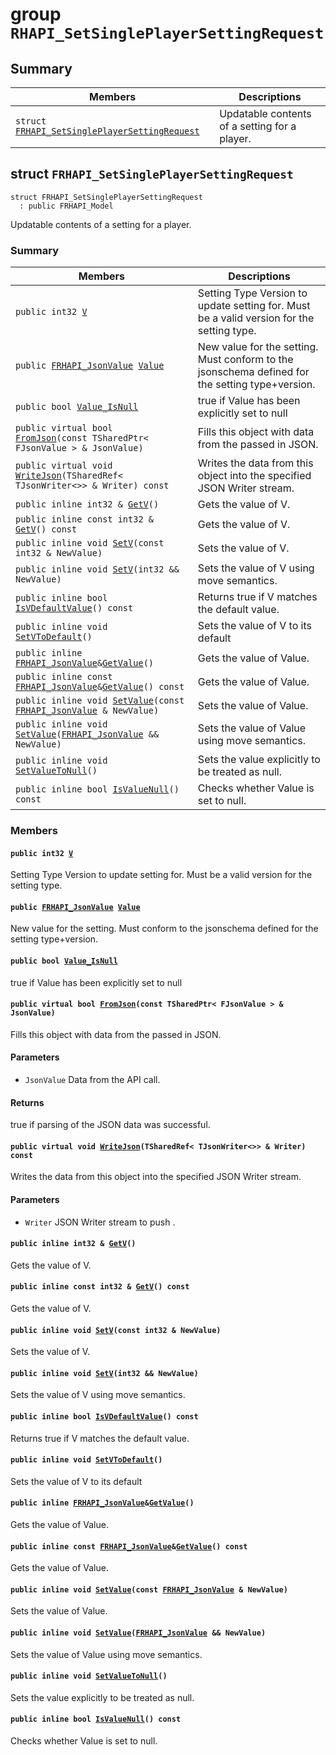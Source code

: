 # group `RHAPI_SetSinglePlayerSettingRequest` <a id="group__RHAPI__SetSinglePlayerSettingRequest"></a>

## Summary

 Members                        | Descriptions                                
--------------------------------|---------------------------------------------
`struct `[`FRHAPI_SetSinglePlayerSettingRequest`](#structFRHAPI__SetSinglePlayerSettingRequest) | Updatable contents of a setting for a player.

## struct `FRHAPI_SetSinglePlayerSettingRequest` <a id="structFRHAPI__SetSinglePlayerSettingRequest"></a>

```
struct FRHAPI_SetSinglePlayerSettingRequest
  : public FRHAPI_Model
```

Updatable contents of a setting for a player.

### Summary

 Members                        | Descriptions                                
--------------------------------|---------------------------------------------
`public int32 `[`V`](#structFRHAPI__SetSinglePlayerSettingRequest_1ac1b3bbda4460108115c091b7c069ec5d) | Setting Type Version to update setting for. Must be a valid version for the setting type.
`public `[`FRHAPI_JsonValue`](undefined.md#structFRHAPI__JsonValue)` `[`Value`](#structFRHAPI__SetSinglePlayerSettingRequest_1af0bd1ebe29d05a508641c4964a2c1c9f) | New value for the setting. Must conform to the jsonschema defined for the setting type+version.
`public bool `[`Value_IsNull`](#structFRHAPI__SetSinglePlayerSettingRequest_1a35d886d8ff5310bf5af477992d279b95) | true if Value has been explicitly set to null
`public virtual bool `[`FromJson`](#structFRHAPI__SetSinglePlayerSettingRequest_1aa6e79bf5b65d5492bd0d4c3a007ce742)`(const TSharedPtr< FJsonValue > & JsonValue)` | Fills this object with data from the passed in JSON.
`public virtual void `[`WriteJson`](#structFRHAPI__SetSinglePlayerSettingRequest_1ab56db8c087056eff44b57274d4c06448)`(TSharedRef< TJsonWriter<>> & Writer) const` | Writes the data from this object into the specified JSON Writer stream.
`public inline int32 & `[`GetV`](#structFRHAPI__SetSinglePlayerSettingRequest_1abca292eac082cd5723422b68fb905aa9)`()` | Gets the value of V.
`public inline const int32 & `[`GetV`](#structFRHAPI__SetSinglePlayerSettingRequest_1ae6b9e2663e1c571414ea48bbf94d0d43)`() const` | Gets the value of V.
`public inline void `[`SetV`](#structFRHAPI__SetSinglePlayerSettingRequest_1a4bb21a0b14b9908250cbd60eac6464c9)`(const int32 & NewValue)` | Sets the value of V.
`public inline void `[`SetV`](#structFRHAPI__SetSinglePlayerSettingRequest_1a74a31e870ab36ea388059be34852fad0)`(int32 && NewValue)` | Sets the value of V using move semantics.
`public inline bool `[`IsVDefaultValue`](#structFRHAPI__SetSinglePlayerSettingRequest_1ad34a8faf6cf256d4c3fae84eda113018)`() const` | Returns true if V matches the default value.
`public inline void `[`SetVToDefault`](#structFRHAPI__SetSinglePlayerSettingRequest_1a11e6da31e8ecf115683e8e21a3561f9a)`()` | Sets the value of V to its default
`public inline `[`FRHAPI_JsonValue`](undefined.md#structFRHAPI__JsonValue)` & `[`GetValue`](#structFRHAPI__SetSinglePlayerSettingRequest_1a7cb5fb8393aedc898f47ad2d929d32ae)`()` | Gets the value of Value.
`public inline const `[`FRHAPI_JsonValue`](undefined.md#structFRHAPI__JsonValue)` & `[`GetValue`](#structFRHAPI__SetSinglePlayerSettingRequest_1aaa2c2551ebb2f201f7fcdf9e6e8adfc7)`() const` | Gets the value of Value.
`public inline void `[`SetValue`](#structFRHAPI__SetSinglePlayerSettingRequest_1a2a6538047730dadf3c88f0000be2f36f)`(const `[`FRHAPI_JsonValue`](undefined.md#structFRHAPI__JsonValue)` & NewValue)` | Sets the value of Value.
`public inline void `[`SetValue`](#structFRHAPI__SetSinglePlayerSettingRequest_1a40bc6507f9b7f2990337450b12370dee)`(`[`FRHAPI_JsonValue`](undefined.md#structFRHAPI__JsonValue)` && NewValue)` | Sets the value of Value using move semantics.
`public inline void `[`SetValueToNull`](#structFRHAPI__SetSinglePlayerSettingRequest_1a948b66855eb9382dc7383f9dc7744908)`()` | Sets the value explicitly to be treated as null.
`public inline bool `[`IsValueNull`](#structFRHAPI__SetSinglePlayerSettingRequest_1a4da9d57466cf7b6c098c9ee581f9c388)`() const` | Checks whether Value is set to null.

### Members

#### `public int32 `[`V`](#structFRHAPI__SetSinglePlayerSettingRequest_1ac1b3bbda4460108115c091b7c069ec5d) <a id="structFRHAPI__SetSinglePlayerSettingRequest_1ac1b3bbda4460108115c091b7c069ec5d"></a>

Setting Type Version to update setting for. Must be a valid version for the setting type.

#### `public `[`FRHAPI_JsonValue`](undefined.md#structFRHAPI__JsonValue)` `[`Value`](#structFRHAPI__SetSinglePlayerSettingRequest_1af0bd1ebe29d05a508641c4964a2c1c9f) <a id="structFRHAPI__SetSinglePlayerSettingRequest_1af0bd1ebe29d05a508641c4964a2c1c9f"></a>

New value for the setting. Must conform to the jsonschema defined for the setting type+version.

#### `public bool `[`Value_IsNull`](#structFRHAPI__SetSinglePlayerSettingRequest_1a35d886d8ff5310bf5af477992d279b95) <a id="structFRHAPI__SetSinglePlayerSettingRequest_1a35d886d8ff5310bf5af477992d279b95"></a>

true if Value has been explicitly set to null

#### `public virtual bool `[`FromJson`](#structFRHAPI__SetSinglePlayerSettingRequest_1aa6e79bf5b65d5492bd0d4c3a007ce742)`(const TSharedPtr< FJsonValue > & JsonValue)` <a id="structFRHAPI__SetSinglePlayerSettingRequest_1aa6e79bf5b65d5492bd0d4c3a007ce742"></a>

Fills this object with data from the passed in JSON.

#### Parameters
* `JsonValue` Data from the API call.

#### Returns
true if parsing of the JSON data was successful.

#### `public virtual void `[`WriteJson`](#structFRHAPI__SetSinglePlayerSettingRequest_1ab56db8c087056eff44b57274d4c06448)`(TSharedRef< TJsonWriter<>> & Writer) const` <a id="structFRHAPI__SetSinglePlayerSettingRequest_1ab56db8c087056eff44b57274d4c06448"></a>

Writes the data from this object into the specified JSON Writer stream.

#### Parameters
* `Writer` JSON Writer stream to push .

#### `public inline int32 & `[`GetV`](#structFRHAPI__SetSinglePlayerSettingRequest_1abca292eac082cd5723422b68fb905aa9)`()` <a id="structFRHAPI__SetSinglePlayerSettingRequest_1abca292eac082cd5723422b68fb905aa9"></a>

Gets the value of V.

#### `public inline const int32 & `[`GetV`](#structFRHAPI__SetSinglePlayerSettingRequest_1ae6b9e2663e1c571414ea48bbf94d0d43)`() const` <a id="structFRHAPI__SetSinglePlayerSettingRequest_1ae6b9e2663e1c571414ea48bbf94d0d43"></a>

Gets the value of V.

#### `public inline void `[`SetV`](#structFRHAPI__SetSinglePlayerSettingRequest_1a4bb21a0b14b9908250cbd60eac6464c9)`(const int32 & NewValue)` <a id="structFRHAPI__SetSinglePlayerSettingRequest_1a4bb21a0b14b9908250cbd60eac6464c9"></a>

Sets the value of V.

#### `public inline void `[`SetV`](#structFRHAPI__SetSinglePlayerSettingRequest_1a74a31e870ab36ea388059be34852fad0)`(int32 && NewValue)` <a id="structFRHAPI__SetSinglePlayerSettingRequest_1a74a31e870ab36ea388059be34852fad0"></a>

Sets the value of V using move semantics.

#### `public inline bool `[`IsVDefaultValue`](#structFRHAPI__SetSinglePlayerSettingRequest_1ad34a8faf6cf256d4c3fae84eda113018)`() const` <a id="structFRHAPI__SetSinglePlayerSettingRequest_1ad34a8faf6cf256d4c3fae84eda113018"></a>

Returns true if V matches the default value.

#### `public inline void `[`SetVToDefault`](#structFRHAPI__SetSinglePlayerSettingRequest_1a11e6da31e8ecf115683e8e21a3561f9a)`()` <a id="structFRHAPI__SetSinglePlayerSettingRequest_1a11e6da31e8ecf115683e8e21a3561f9a"></a>

Sets the value of V to its default

#### `public inline `[`FRHAPI_JsonValue`](undefined.md#structFRHAPI__JsonValue)` & `[`GetValue`](#structFRHAPI__SetSinglePlayerSettingRequest_1a7cb5fb8393aedc898f47ad2d929d32ae)`()` <a id="structFRHAPI__SetSinglePlayerSettingRequest_1a7cb5fb8393aedc898f47ad2d929d32ae"></a>

Gets the value of Value.

#### `public inline const `[`FRHAPI_JsonValue`](undefined.md#structFRHAPI__JsonValue)` & `[`GetValue`](#structFRHAPI__SetSinglePlayerSettingRequest_1aaa2c2551ebb2f201f7fcdf9e6e8adfc7)`() const` <a id="structFRHAPI__SetSinglePlayerSettingRequest_1aaa2c2551ebb2f201f7fcdf9e6e8adfc7"></a>

Gets the value of Value.

#### `public inline void `[`SetValue`](#structFRHAPI__SetSinglePlayerSettingRequest_1a2a6538047730dadf3c88f0000be2f36f)`(const `[`FRHAPI_JsonValue`](undefined.md#structFRHAPI__JsonValue)` & NewValue)` <a id="structFRHAPI__SetSinglePlayerSettingRequest_1a2a6538047730dadf3c88f0000be2f36f"></a>

Sets the value of Value.

#### `public inline void `[`SetValue`](#structFRHAPI__SetSinglePlayerSettingRequest_1a40bc6507f9b7f2990337450b12370dee)`(`[`FRHAPI_JsonValue`](undefined.md#structFRHAPI__JsonValue)` && NewValue)` <a id="structFRHAPI__SetSinglePlayerSettingRequest_1a40bc6507f9b7f2990337450b12370dee"></a>

Sets the value of Value using move semantics.

#### `public inline void `[`SetValueToNull`](#structFRHAPI__SetSinglePlayerSettingRequest_1a948b66855eb9382dc7383f9dc7744908)`()` <a id="structFRHAPI__SetSinglePlayerSettingRequest_1a948b66855eb9382dc7383f9dc7744908"></a>

Sets the value explicitly to be treated as null.

#### `public inline bool `[`IsValueNull`](#structFRHAPI__SetSinglePlayerSettingRequest_1a4da9d57466cf7b6c098c9ee581f9c388)`() const` <a id="structFRHAPI__SetSinglePlayerSettingRequest_1a4da9d57466cf7b6c098c9ee581f9c388"></a>

Checks whether Value is set to null.

